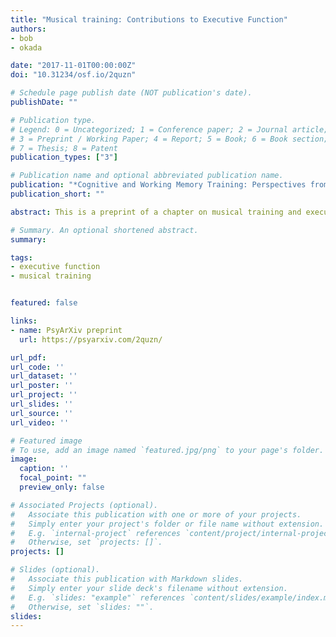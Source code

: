 ```yaml
---
title: "Musical training: Contributions to Executive Function"
authors:
- bob
- okada

date: "2017-11-01T00:00:00Z"
doi: "10.31234/osf.io/2quzn"

# Schedule page publish date (NOT publication's date).
publishDate: ""

# Publication type.
# Legend: 0 = Uncategorized; 1 = Conference paper; 2 = Journal article;
# 3 = Preprint / Working Paper; 4 = Report; 5 = Book; 6 = Book section;
# 7 = Thesis; 8 = Patent
publication_types: ["3"]

# Publication name and optional abbreviated publication name.
publication: "*Cognitive and Working Memory Training: Perspectives from Psychology, Neuroscience, and Human Development. New York, NY: Oxford University Press.*"
publication_short: ""

abstract: This is a preprint of a chapter on musical training and executive function to appear in "An Integrative Approach to Cognitive and Working Memory Training<b>:</b> Perspectives from Psychology, Neuroscience, and Human Development" edited by M. Bunting, J. Novick, M. Dougherty, and R. W. Engle.

# Summary. An optional shortened abstract.
summary:

tags:
- executive function 
- musical training


featured: false

links:
- name: PsyArXiv preprint
  url: https://psyarxiv.com/2quzn/

url_pdf:
url_code: ''
url_dataset: ''
url_poster: ''
url_project: ''
url_slides: ''
url_source: ''
url_video: ''

# Featured image
# To use, add an image named `featured.jpg/png` to your page's folder. 
image:
  caption: ''
  focal_point: ""
  preview_only: false

# Associated Projects (optional).
#   Associate this publication with one or more of your projects.
#   Simply enter your project's folder or file name without extension.
#   E.g. `internal-project` references `content/project/internal-project/index.md`.
#   Otherwise, set `projects: []`.
projects: []

# Slides (optional).
#   Associate this publication with Markdown slides.
#   Simply enter your slide deck's filename without extension.
#   E.g. `slides: "example"` references `content/slides/example/index.md`.
#   Otherwise, set `slides: ""`.
slides:
---
```


